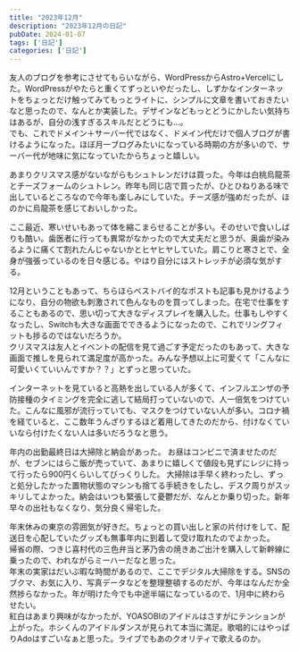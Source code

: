 ```yaml
---
title: "2023年12月"
description: "2023年12月の日記"
pubDate: 2024-01-07
tags: ['日記']
categories: ['日記']
---
```


友人のブログを参考にさせてもらいながら、WordPressからAstro+Vercelにした。WordPressがやたらと重くてずっといやだったし、しずかなインターネットをちょっとだけ触ってみてもっとライトに、シンプルに文章を書いておきたいなと思ったので、なんとか実装した。デザインなどもっとどうにかしたい気持ちはあるが、自分の浅すぎるスキルだとどうにも…。  
でも、これでドメイン＋サーバー代ではなく、ドメイン代だけで個人ブログが書けるようになった。ほぼ月一ブログみたいになっている時期の方が多いので、サーバー代が地味に気になっていたからちょっと嬉しい。

あまりクリスマス感がないながらもシュトレンだけは買った。今年は白桃烏龍茶とチーズフォームのシュトレン。昨年も同じ店で買ったが、ひとひねりある味で出しているところなので今年も楽しみにしていた。チーズ感が強めだったが、ほのかに烏龍茶を感じておいしかった。

ここ最近、寒いせいもあって体を縮こまらせることが多い。そのせいで食いしばりも酷い。歯医者に行っても異常がなかったので大丈夫だと思うが、奥歯が染みるように痛くて割れたんじゃないかとヒヤヒヤしていた。肩こりと寒さとで、全身が強張っているのを日々感じる。やはり自分にはストレッチが必須な気がする。

12月ということもあって、ちらほらベストバイ的なポストも記事も見かけるようになり、自分の物欲も刺激されて色んなものを買ってしまった。在宅で仕事をすることもあるので、思い切って大きなディスプレイを購入した。仕事もしやすくなったし、Switchも大きな画面でできるようになったので、これでリングフィットも捗るのではないだろうか。  
クリスマスは友人とイベントの配信を見て過ごす予定だったのもあって、大きな画面で推しを見られて満足度が高かった。みんな予想以上に可愛くて「こんなに可愛いくていいんですか？？」とずっと思っていた。

インターネットを見ていると高熱を出している人が多くて、インフルエンザの予防接種のタイミングを完全に逃して結局打っていないので、人一倍気をつけていた。こんなに風邪が流行っていても、マスクをつけていない人が多い。コロナ禍を経ていると、ここ数年うんざりするほど着用してきたのだから、付けなくていいなら付けたくない人は多いだろうなと思う。

年内の出勤最終日は大掃除と納会があった。
お昼はコンビニで済ませたのだが、セブンにはらこ飯が売っていて、あまりに嬉しくて値段も見ずにレジに持って行ったら900円くらいしてびっくりした。
大掃除は手早く終わったし、ずっと処分したかった置物状態のマシンも捨てる手続きをしたし、デスク周りがスッキリしてよかった。納会はいつも緊張して憂鬱だが、なんとか乗り切った。新年早々の出社もなくなり、気分良く帰宅した。

年末休みの東京の雰囲気が好きだ。ちょっとの買い出しと家の片付けをして、配送日を心配していたグッズも無事年内に到着して受け取れたのでよかった。  
帰省の際、つきじ喜村代の三色弁当と茅乃舎の焼きあご出汁を購入して新幹線に乗ったので、われながらミーハーだなと思った。  
年末の実家はだいぶ暇な時間があるので、ここでデジタル大掃除をする。SNSのブクマ、お気に入り、写真データなどを整理整頓するのだが、今年はなんだか全然捗らなかった。年が明けた今でも中途半端になっているので、1月中に終わらせたい。  
紅白はあまり興味がなかったが、YOASOBIのアイドルはさすがにテンションが上がった。ホシくんのアイドルダンスが見られて本当に満足。歌唱的にはやっぱりAdoはすごいなぁと思った。ライブでもあのクオリティで歌えるのか。
